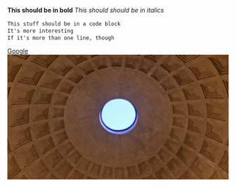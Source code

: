 **This should be in bold**
*This should should be in italics*

```
This stuff should be in a code block
It's more interesting
If it's more than one line, though
```

[Google](http://www.google.com)
![Panthon Roof](pantheon.jpg)

